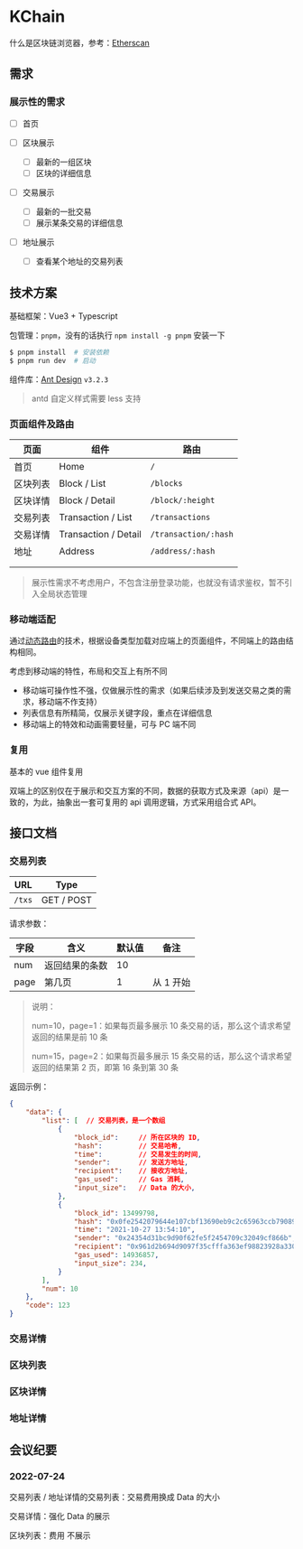 # KChain

什么是区块链浏览器，参考：[Etherscan](https://cn.etherscan.com/)

## 需求

### 展示性的需求

- [ ] 首页

- [ ] 区块展示
    - [ ] 最新的一组区块
    - [ ] 区块的详细信息

- [ ] 交易展示
    - [ ] 最新的一批交易
    - [ ] 展示某条交易的详细信息

- [ ] 地址展示
    - [ ] 查看某个地址的交易列表

## 技术方案

基础框架：Vue3 + Typescript

包管理：`pnpm`，没有的话执行 `npm install -g pnpm` 安装一下

``` bash
$ pnpm install  # 安装依赖
$ pnpm run dev  # 启动
```

组件库：[Ant Design](https://antdv.com/components/overview) `v3.2.3`

> antd 自定义样式需要 less 支持

### 页面组件及路由

| 页面     | 组件                 | 路由                 |
| -------- | -------------------- | -------------------- |
| 首页     | Home                 | `/`                  |
| 区块列表 | Block / List         | `/blocks`            |
| 区块详情 | Block / Detail       | `/block/:height`       |
| 交易列表 | Transaction / List   | `/transactions`      |
| 交易详情 | Transaction / Detail | `/transaction/:hash` |
| 地址     | Address              | `/address/:hash`  |
|          |                      |                      |
|          |                      |                      |

> 展示性需求不考虑用户，不包含注册登录功能，也就没有请求鉴权，暂不引入全局状态管理

### 移动端适配

通过[动态路由](https://router.vuejs.org/guide/advanced/dynamic-routing.html)的技术，根据设备类型加载对应端上的页面组件，不同端上的路由结构相同。

考虑到移动端的特性，布局和交互上有所不同

+ 移动端可操作性不强，仅做展示性的需求（如果后续涉及到发送交易之类的需求，移动端不作支持）
+ 列表信息有所精简，仅展示关键字段，重点在详细信息
+ 移动端上的特效和动画需要轻量，可与 PC 端不同

### 复用

基本的 vue 组件复用

双端上的区别仅在于展示和交互方案的不同，数据的获取方式及来源（api）是一致的，为此，抽象出一套可复用的 api 调用逻辑，方式采用组合式 API。



## 接口文档

### 交易列表

| URL    | Type       |
| ------ | ---------- |
| `/txs` | GET / POST |

请求参数：

| 字段 | 含义           | 默认值 | 备注      |
| ---- | -------------- | ------ | --------- |
| num  | 返回结果的条数 | 10     |           |
| page | 第几页         | 1      | 从 1 开始 |

> 说明：
>
> num=10，page=1：如果每页最多展示 10 条交易的话，那么这个请求希望返回的结果是前 10 条
>
> num=15，page=2：如果每页最多展示 15 条交易的话，那么这个请求希望返回的结果第 2 页，即第 16 条到第 30 条

返回示例：

```json
{
    "data": {
        "list": [  // 交易列表，是一个数组
            {
            	"block_id": 	// 所在区块的 ID,
            	"hash": 		// 交易哈希,
	            "time": 		// 交易发生的时间,
            	"sender":   	// 发送方地址,
            	"recipient": 	// 接收方地址,
            	"gas_used": 	// Gas 消耗,
            	"input_size":   // Data 的大小,
            },
            {
            	"block_id": 13499798,
            	"hash": "0x0fe2542079644e107cbf13690eb9c2c65963ccb79089ff96bfaf8dced2331c92",
	            "time": "2021-10-27 13:54:10",
            	"sender": "0x24354d31bc9d90f62fe5f2454709c32049cf866b",
            	"recipient": "0x961d2b694d9097f35cfffa363ef98823928a330d",
            	"gas_used": 14936857,
            	"input_size": 234,
            }
        ],
        "num": 10
    },
    "code": 123
}
```

### 交易详情



### 区块列表



### 区块详情



### 地址详情



## 会议纪要

### 2022-07-24

交易列表 / 地址详情的交易列表：交易费用换成 Data 的大小

交易详情：强化 Data 的展示

区块列表：费用 不展示